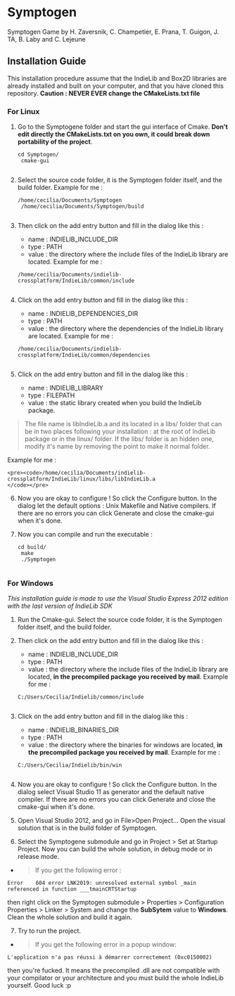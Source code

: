 Symptogen
=========

Symptogen Game by H. Zaversnik, C. Champetier, E. Prana, T. Guigon, J. TA, B. Laby and C. Lejeune

Installation Guide
------------------
This installation procedure assume that the IndieLib and Box2D libraries are already installed and built on your computer, and that you have cloned this repository.
**Caution : NEVER EVER change the CMakeLists.txt file**

### For Linux 
1. Go to the Symptogene folder and start the gui interface of Cmake. **Don't edit directly the CMakeLists.txt on you own, it could break down portability of the project**.

    <pre><code>cd Symptogen/
    cmake-gui
    </code></pre>
    
2. Select the source code folder, it is the Symptogen folder itself, and the build folder. Example for me : 
    <pre><code>/home/cecilia/Documents/Symptogen
    /home/cecilia/Documents/Symptogen/build
    </code></pre>

3. Then click on the add entry button and fill in the dialog like this :
   + name : INDIELIB_INCLUDE_DIR
   + type : PATH
   + value : the directory where the include files of the IndieLib library are located. Example for me : 
  
    <pre><code>/home/cecilia/Documents/indielib-crossplatform/IndieLib/common/include
    </code></pre>

4. Click on the add entry button and fill in the dialog like this :
   + name : INDIELIB_DEPENDENCIES_DIR
   + type : PATH
   + value : the directory where the dependencies of the IndieLib library are located. Example for me : 
  
    <pre><code>/home/cecilia/Documents/indielib-crossplatform/IndieLib/common/dependencies
    </code></pre>

5. Click on the add entry button and fill in the dialog like this :
   + name : INDIELIB_LIBRARY
   + type : FILEPATH
   + value : the static library created when you build the IndieLib package. 
  
  > The file name is libIndieLib.a and its located in a libs/ folder that can be in two places following your installation : at the root of IndieLib package or in the linux/ folder. If the libs/ folder is an hidden one, modify it's name by removing the point to make it normal folder.

  Example for me : 
  
    <pre><code>/home/cecilia/Documents/indielib-crossplatform/IndieLib/linux/libs/libIndieLib.a
    </code></pre>

6. Now you are okay to configure ! So click the Configure button. In the dialog let the default options : Unix Makefile and Native compilers. If there are no errors you can click Generate and close the cmake-gui when it's done.

7. Now you can compile and run the executable : 
    <pre><code>cd build/
    make
    ./Symptogen
    </code></pre>

### For Windows
*This installation guide is made to use the Visual Studio Express 2012 edition with the last version of IndieLib SDK*

1. Run the Cmake-gui. Select the source code folder, it is the Symptogen folder itself, and the build folder.

2. Then click on the add entry button and fill in the dialog like this :
   + name : INDIELIB_INCLUDE_DIR
   + type : PATH
   + value : the directory where the include files of the IndieLib library are located, **in the precompiled package you received by mail**. Example for me : 
  
    <pre><code>C:/Users/Cecilia/Indielib/common/include
    </code></pre>

3. Click on the add entry button and fill in the dialog like this :
   + name : INDIELIB_BINARIES_DIR
   + type : PATH
   + value : the directory where the binaries for windows are located, **in the precompiled package you received by mail**. Example for me : 
  
    <pre><code>C:/Users/Cecilia/Indielib/bin/win
    </code></pre>

4. Now you are okay to configure ! So click the Configure button. In the dialog select Visual Studio 11 as generator and the default native compiler. If there are no errors you can click Generate and close the cmake-gui when it's done.

5. Open Visual Studio 2012, and go in File>Open Project... Open the visual solution that is in the build folder of Symptogen.

6. Select the Symptogene submodule and go in Project > Set at Startup Project. Now you can build the whole solution, in debug mode or in release mode.

- > If you get the following error : 
<pre><code>Error	604	error LNK2019: unresolved external symbol _main referenced in function ___tmainCRTStartup	
</code></pre>
then right click on the Symptogen submodule > Properties > Configuration Properties > Linker > System  and change the **SubSytem** value to **Windows**. Clean the whole solution and build it again.

7. Try to run the project.

- > If you get the following error in a popup window: 
<pre><code>L'application n'a pas réussi à démarrer correctement (0xc0150002)
</code></pre>
then you're fucked. It means the precompiled .dll are not compatible with your compilator or your architecture and you must build the whole IndieLib yourself. Good luck :p 

